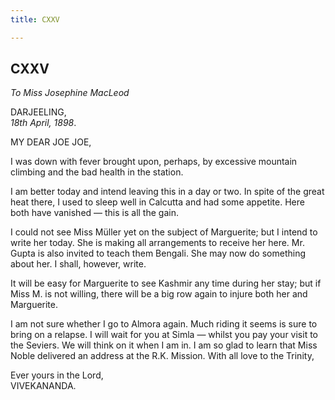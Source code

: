 ```yaml
---
title: CXXV

---
```





  

  


## CXXV

*To Miss Josephine MacLeod*

DARJEELING,  
*18th April, 1898*.

MY DEAR JOE JOE,

I was down with fever brought upon, perhaps, by excessive mountain
climbing and the bad health in the station.

I am better today and intend leaving this in a day or two. In spite of
the great heat there, I used to sleep well in Calcutta and had some
appetite. Here both have vanished — this is all the gain.

I could not see Miss Müller yet on the subject of Marguerite; but I
intend to write her today. She is making all arrangements to receive her
here. Mr. Gupta is also invited to teach them Bengali. She may now do
something about her. I shall, however, write.

It will be easy for Marguerite to see Kashmir any time during her stay;
but if Miss M. is not willing, there will be a big row again to injure
both her and Marguerite.

I am not sure whether I go to Almora again. Much riding it seems is sure
to bring on a relapse. I will wait for you at Simla — whilst you pay
your visit to the Seviers. We will think on it when I am in. I am so
glad to learn that Miss Noble delivered an address at the R.K. Mission.
With all love to the Trinity,

Ever yours in the Lord,  
VIVEKANANDA.


